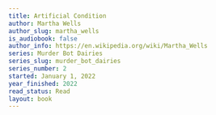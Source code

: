 ```yaml
---
title: Artificial Condition
author: Martha Wells
author_slug: martha_wells
is_audiobook: false
author_info: https://en.wikipedia.org/wiki/Martha_Wells
series: Murder Bot Dairies
series_slug: murder_bot_dairies
series_number: 2
started: January 1, 2022
year_finished: 2022
read_status: Read
layout: book
---
```

